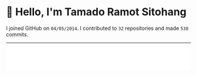 # :wave: Hello, I'm Tamado Ramot Sitohang

I joined GitHub on `04/05/2014`. I contributed to `32` repositories and made `538` commits.
___

<img src="https://github.com/ramottamado/ramottamado/blob/main/.cache/example-languages-pdf.svg">
